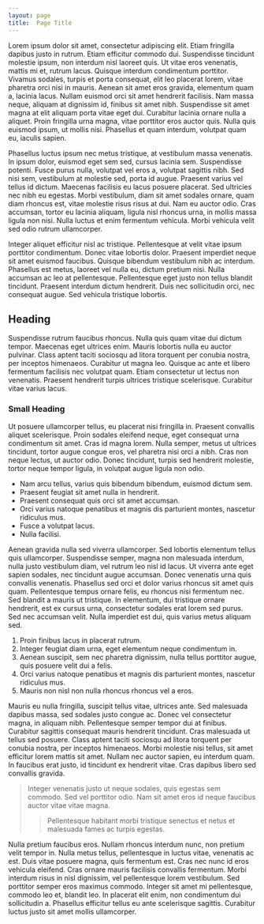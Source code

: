 ```yaml
---
layout: page
title:  Page Title
---
```


Lorem ipsum dolor sit amet, consectetur adipiscing elit. Etiam fringilla
dapibus justo in rutrum. Etiam efficitur commodo dui. Suspendisse
tincidunt molestie ipsum, non interdum nisl laoreet quis. Ut vitae eros
venenatis, mattis mi et, rutrum lacus. Quisque interdum condimentum
porttitor. Vivamus sodales, turpis et porta consequat, elit leo placerat
lorem, vitae pharetra orci nisi in mauris. Aenean sit amet eros gravida,
elementum quam a, lacinia lacus. Nullam euismod orci sit amet hendrerit
facilisis. Nam massa neque, aliquam at dignissim id, finibus sit amet
nibh. Suspendisse sit amet magna at elit aliquam porta vitae eget dui.
Curabitur lacinia ornare nulla a aliquet. Proin fringilla urna magna,
vitae porttitor eros auctor quis. Nulla quis euismod ipsum, ut mollis
nisi. Phasellus et quam interdum, volutpat quam eu, iaculis sapien.

Phasellus luctus ipsum nec metus tristique, at vestibulum massa
venenatis. In ipsum dolor, euismod eget sem sed, cursus lacinia sem.
Suspendisse potenti. Fusce purus nulla, volutpat vel eros a, volutpat
sagittis nibh. Sed nisi sem, vestibulum at molestie sed, porta id augue.
Praesent varius vel tellus id dictum. Maecenas facilisis eu lacus
posuere placerat. Sed ultricies nec nibh eu egestas. Morbi vestibulum,
diam sit amet sodales ornare, quam diam rhoncus est, vitae molestie
risus risus at dui. Nam eu auctor odio. Cras accumsan, tortor eu lacinia
aliquam, ligula nisl rhoncus urna, in mollis massa ligula non nisi.
Nulla luctus et enim fermentum vehicula. Morbi vehicula velit sed odio
rutrum ullamcorper.

Integer aliquet efficitur nisl ac tristique. Pellentesque at velit vitae
ipsum porttitor condimentum. Donec vitae lobortis dolor. Praesent
imperdiet neque sit amet euismod faucibus. Quisque bibendum vestibulum
nibh ac interdum. Phasellus est metus, laoreet vel nulla eu, dictum
pretium nisi. Nulla accumsan ac leo at pellentesque. Pellentesque eget
justo non tellus blandit tincidunt. Praesent interdum dictum hendrerit.
Duis nec sollicitudin orci, nec consequat augue. Sed vehicula tristique
lobortis.

Heading
-------

Suspendisse rutrum faucibus rhoncus. Nulla quis quam vitae dui dictum
tempor. Maecenas eget ultrices enim. Mauris lobortis nulla eu auctor
pulvinar. Class aptent taciti sociosqu ad litora torquent per conubia
nostra, per inceptos himenaeos. Curabitur ut magna leo. Quisque ac ante
et libero fermentum facilisis nec volutpat quam. Etiam consectetur ut
lectus non venenatis. Praesent hendrerit turpis ultrices tristique
scelerisque. Curabitur vitae varius lacus.

### Small Heading

Ut posuere ullamcorper tellus, eu placerat nisi fringilla in. Praesent
convallis aliquet scelerisque. Proin sodales eleifend neque, eget
consequat urna condimentum sit amet. Cras id magna lorem. Nulla semper,
metus ut ultrices tincidunt, tortor augue congue eros, vel pharetra nisi
orci a nibh. Cras non neque lectus, ut auctor odio. Donec tincidunt,
turpis sed hendrerit molestie, tortor neque tempor ligula, in volutpat
augue ligula non odio.

- Nam arcu tellus, varius quis bibendum bibendum, euismod dictum sem.
- Praesent feugiat sit amet nulla in hendrerit.
- Praesent consequat quis orci sit amet accumsan.
- Orci varius natoque penatibus et magnis dis parturient montes,
  nascetur ridiculus mus.
- Fusce a volutpat lacus.
- Nulla facilisi.

Aenean gravida nulla sed viverra ullamcorper. Sed lobortis elementum
tellus quis ullamcorper. Suspendisse semper, magna non malesuada
interdum, nulla justo vestibulum diam, vel rutrum leo nisl id lacus. Ut
viverra ante eget sapien sodales, nec tincidunt augue accumsan. Donec
venenatis urna quis convallis venenatis. Phasellus sed orci et dolor
varius rhoncus sit amet quis quam. Pellentesque tempus ornare felis, eu
rhoncus nisi fermentum nec. Sed blandit a mauris ut tristique. In
elementum, dui tristique ornare hendrerit, est ex cursus urna,
consectetur sodales erat lorem sed purus. Sed nec accumsan velit. Nulla
imperdiet est dui, quis varius metus aliquam sed.

1. Proin finibus lacus in placerat rutrum.
2. Integer feugiat diam urna, eget elementum neque condimentum in.
3. Aenean suscipit, sem nec pharetra dignissim, nulla tellus porttitor
   augue, quis posuere velit dui a felis.
4. Orci varius natoque penatibus et magnis dis parturient montes,
   nascetur ridiculus mus.
5. Mauris non nisl non nulla rhoncus rhoncus vel a eros.

Mauris eu nulla fringilla, suscipit tellus vitae, ultrices ante. Sed
malesuada dapibus massa, sed sodales justo congue ac. Donec vel
consectetur magna, in aliquam nibh. Pellentesque semper tempor dui at
finibus. Curabitur sagittis consequat mauris hendrerit tincidunt. Cras
malesuada ut tellus sed posuere. Class aptent taciti sociosqu ad litora
torquent per conubia nostra, per inceptos himenaeos. Morbi molestie nisi
tellus, sit amet efficitur lorem mattis sit amet. Nullam nec auctor
sapien, eu interdum quam. In faucibus erat justo, id tincidunt ex
hendrerit vitae. Cras dapibus libero sed convallis gravida.

> Integer venenatis justo ut neque sodales, quis egestas sem commodo.
> Sed vel porttitor odio. Nam sit amet eros id neque faucibus auctor
> vitae vitae magna.
> > Pellentesque habitant morbi tristique senectus et netus et malesuada
> > fames ac turpis egestas.

Nulla pretium faucibus eros. Nullam rhoncus interdum nunc, non pretium
velit tempor in. Nulla metus tellus, pellentesque in luctus vitae,
venenatis ac est. Duis vitae posuere magna, quis fermentum est. Cras nec
nunc id eros vehicula eleifend. Cras ornare mauris facilisis convallis
fermentum. Morbi interdum risus in nisl dignissim, vel pellentesque
lorem vestibulum. Sed porttitor semper eros maximus commodo. Integer sit
amet mi pellentesque, commodo leo et, blandit leo. In placerat elit
enim, non condimentum dui sollicitudin a. Phasellus efficitur tellus eu
ante scelerisque sagittis. Curabitur luctus justo sit amet mollis
ullamcorper.
